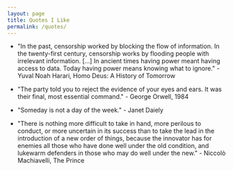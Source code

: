 ```yaml
---
layout: page
title: Quotes I Like
permalink: /quotes/
---
```


- "In the past, censorship worked by blocking the flow of information. In the twenty-first century, censorship works by flooding people with irrelevant information. [...] In ancient times having power meant having access to data. Today having power means knowing what to ignore." - Yuval Noah Harari, Homo Deus: A History of Tomorrow 

- "The party told you to reject the evidence of your eyes and ears. It was their final, most essential command." - George Orwell, 1984

- "Someday is not a day of the week." - Janet Daiely

- "There is nothing more difficult to take in hand, more perilous to conduct, or more uncertain in its success than to take the lead in the introduction of a new order of things, because the innovator has for enemies all those who have done well under the old condition, and lukewarm defenders in those who may do well under the new." -  Niccolò Machiavelli, The Prince 
